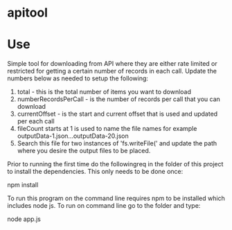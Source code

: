 # apitool

# Use 
Simple tool for downloading from API where they are either rate limited or restricted for getting 
a certain number of records in each call. Update the numbers below as needed to setup the following: 
1. total - this is the total number of items you want to download
2. numberRecordsPerCall - is the number of records per call that you can download
3. currentOffset - is the start and current offset that is used and updated per each call
4. fileCount starts at 1 is used to name the file names for example outputData-1.json...outputData-20.json 
5. Search this file for two instances of 'fs.writeFile(' and update the path where you desire the output files to be placed. 

Prior to running the first time do the followingreq in the folder of this project to install the dependencies. This only needs to be done once: 

npm install

To run this program on the command line requires npm to be installed which includes node js. 
To run on command line go to the folder and type:

node app.js
